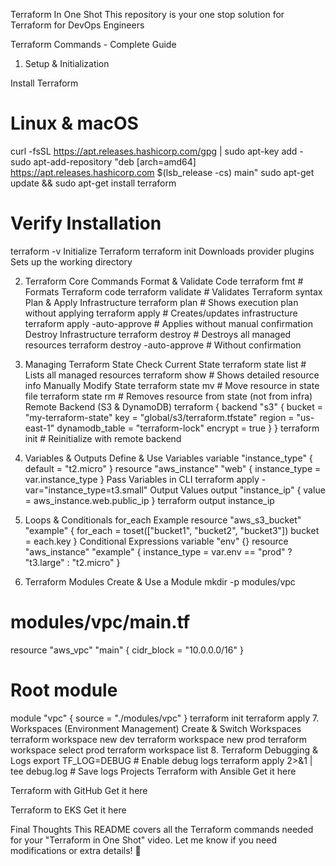 Terraform In One Shot
This repository is your one stop solution for Terraform for DevOps Engineers

Terraform Commands - Complete Guide
1. Setup & Initialization

Install Terraform
# Linux & macOS
curl -fsSL https://apt.releases.hashicorp.com/gpg | sudo apt-key add -
sudo apt-add-repository "deb [arch=amd64] https://apt.releases.hashicorp.com $(lsb_release -cs) main"
sudo apt-get update && sudo apt-get install terraform

# Verify Installation

terraform -v
Initialize Terraform
terraform init
Downloads provider plugins
Sets up the working directory



2. Terraform Core Commands
Format & Validate Code
terraform fmt       # Formats Terraform code
terraform validate  # Validates Terraform syntax
Plan & Apply Infrastructure
terraform plan      # Shows execution plan without applying
terraform apply     # Creates/updates infrastructure
terraform apply -auto-approve  # Applies without manual confirmation
Destroy Infrastructure
terraform destroy  # Destroys all managed resources
terraform destroy -auto-approve  # Without confirmation



3. Managing Terraform State
Check Current State
terraform state list  # Lists all managed resources
terraform show        # Shows detailed resource info
Manually Modify State
terraform state mv <source> <destination>  # Move resource in state file
terraform state rm <resource>  # Removes resource from state (not from infra)
Remote Backend (S3 & DynamoDB)
terraform {
  backend "s3" {
    bucket         = "my-terraform-state"
    key            = "global/s3/terraform.tfstate"
    region         = "us-east-1"
    dynamodb_table = "terraform-lock"
    encrypt        = true
  }
}
terraform init  # Reinitialize with remote backend
4. Variables & Outputs
Define & Use Variables
variable "instance_type" {
  default = "t2.micro"
}
resource "aws_instance" "web" {
  instance_type = var.instance_type
}
Pass Variables in CLI
terraform apply -var="instance_type=t3.small"
Output Values
output "instance_ip" {
  value = aws_instance.web.public_ip
}
terraform output instance_ip
5. Loops & Conditionals
for_each Example
resource "aws_s3_bucket" "example" {
  for_each = toset(["bucket1", "bucket2", "bucket3"])
  bucket   = each.key
}
Conditional Expressions
variable "env" {}
resource "aws_instance" "example" {
  instance_type = var.env == "prod" ? "t3.large" : "t2.micro"
}
6. Terraform Modules
Create & Use a Module
mkdir -p modules/vpc
# modules/vpc/main.tf
resource "aws_vpc" "main" {
  cidr_block = "10.0.0.0/16"
}
# Root module
module "vpc" {
  source = "./modules/vpc"
}
terraform init
terraform apply
7. Workspaces (Environment Management)
Create & Switch Workspaces
terraform workspace new dev
terraform workspace new prod
terraform workspace select prod
terraform workspace list
8. Terraform Debugging & Logs
export TF_LOG=DEBUG  # Enable debug logs
terraform apply 2>&1 | tee debug.log  # Save logs
Projects
Terraform with Ansible
Get it here

Terraform with GitHub
Get it here

Terraform to EKS
Get it here

Final Thoughts
This README covers all the Terraform commands needed for your "Terraform in One Shot" video. Let me know if you need modifications or extra details! 🚀
